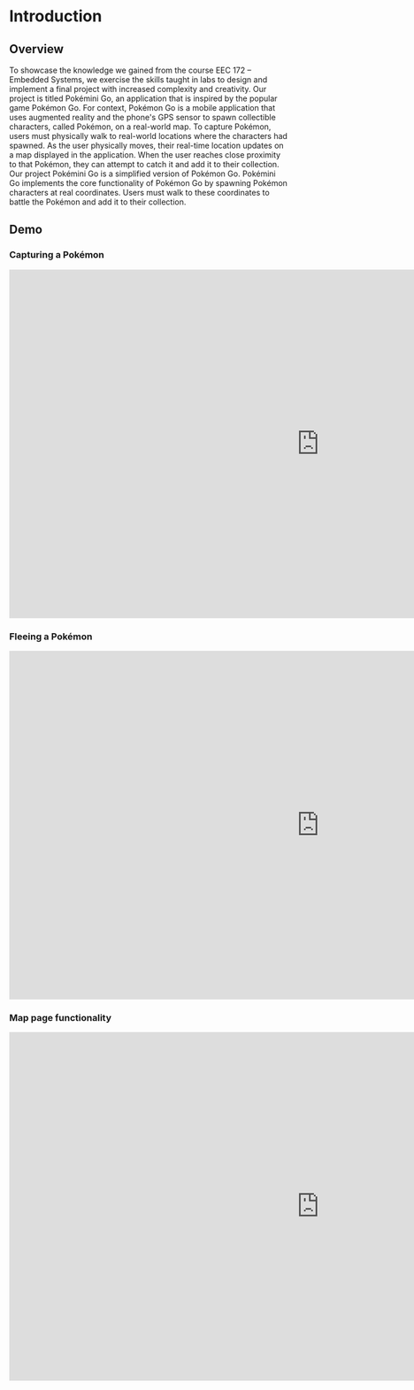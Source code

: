 # Introduction

## Overview

To showcase the knowledge we gained from the course EEC 172 – Embedded Systems,
we exercise the skills taught in labs to design and implement a final project
with increased complexity and creativity. Our project is titled Pokémini Go, an
application that is inspired by the popular game Pokémon Go. For context,
Pokémon Go is a mobile application that uses augmented reality and the phone's
GPS sensor to spawn collectible characters, called Pokémon, on a real-world map.
To capture Pokémon, users must physically walk to real-world locations where the
characters had spawned. As the user physically moves, their real-time location
updates on a map displayed in the application. When the user reaches close
proximity to that Pokémon, they can attempt to catch it and add it to their
collection. Our project Pokémini Go is a simplified version of Pokémon Go.
Pokémini Go implements the core functionality of Pokémon Go by spawning Pokémon
characters at real coordinates. Users must walk to these coordinates to battle
the Pokémon and add it to their collection.

## Demo

### Capturing a Pokémon

<iframe width="1120" height="630" src="https://drive.google.com/file/d/1Kzbx3teZtEJtHM5GXwEwYYvi9C9krpEU/preview" title="Capturing a Pokemon" frameborder="0" allow="accelerometer; autoplay; clipboard-write; encrypted-media; gyroscope; picture-in-picture; web-share" referrerpolicy="strict-origin-when-cross-origin" allowfullscreen allow="autoplay"></iframe>

### Fleeing a Pokémon

<iframe width="1120" height="630" src="https://drive.google.com/file/d/1El7oD6GaejIxqAbiH13hDcx_2CiSFtKk/preview" title="Capturing a Pokemon" frameborder="0" allow="accelerometer; autoplay; clipboard-write; encrypted-media; gyroscope; picture-in-picture; web-share" referrerpolicy="strict-origin-when-cross-origin" allowfullscreen allow="autoplay"></iframe>

### Map page functionality

<iframe width="1120" height="630" src="https://drive.google.com/file/d/1a0wD93DH9kUI-TY9Jow0W0K7uxWsIEgd/preview" title="Capturing a Pokemon" frameborder="0" allow="accelerometer; autoplay; clipboard-write; encrypted-media; gyroscope; picture-in-picture; web-share" referrerpolicy="strict-origin-when-cross-origin" allowfullscreen allow="autoplay"></iframe>
